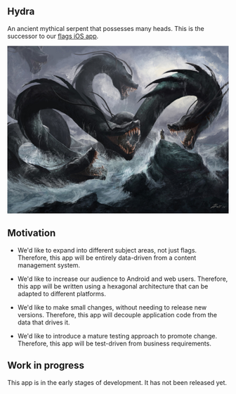 ## Hydra

An ancient mythical serpent that possesses many heads.
This is the successor to our
[flags iOS app](https://itunes.apple.com/us/app/flags!-build-guess/id923752952).

![Hydra](hydra.jpg)

## Motivation

- We'd like to expand into different subject areas, not just flags. Therefore,
this app will be entirely data-driven from a content management system.

- We'd like to increase our audience to Android and web users. Therefore, this
app will be written using a hexagonal architecture that can be adapted to
different platforms.

- We'd like to make small changes, without needing to release new versions.
Therefore, this app will decouple application code from the data that drives it.

- We'd like to introduce a mature testing approach to promote change. Therefore,
this app will be test-driven from business requirements.

## Work in progress

This app is in the early stages of development. It has not been released yet.
